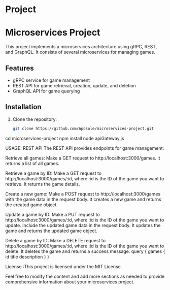 # Project
# Microservices Project

This project implements a microservices architecture using gRPC, REST, and GraphQL. It consists of several microservices for managing games.

## Features

- gRPC service for game management
- REST API for game retrieval, creation, update, and deletion
- GraphQL API for game querying

## Installation

1. Clone the repository:

   ```bash
   git clone https://github.com/Aposole/microservices-project.git

cd microservices-project
npm install
node apiGateway.js

USAGE:
REST API
The REST API provides endpoints for game management:

Retrieve all games: Make a GET request to http://localhost:3000/games. 
  It returns a list of all games.

Retrieve a game by ID: Make a GET request to http://localhost:3000/games/:id,
  where :id is the ID of the game you want to retrieve. It returns the game details.

Create a new game: Make a POST request to http://localhost:3000/games 
  with the game data in the request body. It creates a new game and returns the created game object.

Update a game by ID: Make a PUT request to http://localhost:3000/games/:id, 
  where :id is the ID of the game you want to update. Include the updated game data in the request body. It updates the game and returns the updated game object.

Delete a game by ID: Make a DELETE request to http://localhost:3000/games/:id,
  where :id is the ID of the game you want to delete. It deletes the game and returns a success message.
query {
  games {
    id
    title
    description
  }
}

License :This project is licensed under the MIT License.

Feel free to modify the content and add more sections as needed to provide 
comprehensive information about your microservices project.




